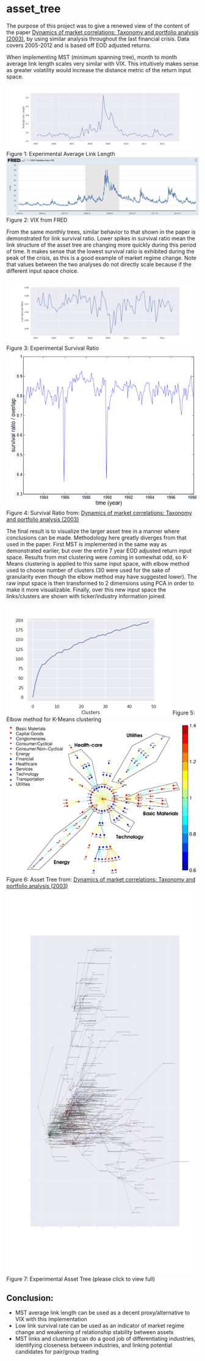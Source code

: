 # asset_tree

The purpose of this project was to give a renewed view of the content of the paper [Dynamics of market correlations: Taxonomy and portfolio analysis (2003)](https://arxiv.org/abs/cond-mat/0302546), by using similar analysis throughout the last financial crisis. Data covers 2005-2012 and is based off EOD adjusted returns.

When implementing MST (minimum spanning tree), month to month average link length scales very similar with VIX. This intuitively makes sense as greater volatility would increase the distance metric of the return input space.

![alt text](https://github.com/kark23/asset_tree/blob/master/figs/link_l.png?raw=true)
    Figure 1: Experimental Average Link Length
![alt text](https://github.com/kark23/asset_tree/blob/master/figs/vix.PNG?raw=true)
    Figure 2: VIX from FRED

From the same monthly trees, similar behavior to that shown in the paper is demonstrated for link survival ratio. Lower spikes in survival ratio mean the link structure of the asset tree are changing more quickly during this period of time. It makes sense that the lowest survival ratio is exhibited during the peak of the crisis, as this is a good example of market regime change. Note that values between the two analyses do not directly scale because if the different input space choice.

![alt text](https://github.com/kark23/asset_tree/blob/master/figs/surv.png?raw=true)
    Figure 3: Experimental Survival Ratio
![alt text](https://github.com/kark23/asset_tree/blob/master/figs/surv_ratio.PNG?raw=true)
    Figure 4: Survival Ratio from: [Dynamics of market correlations: Taxonomy and portfolio analysis (2003)](https://arxiv.org/abs/cond-mat/0302546)

The final result is to visualize the larger asset tree in a manner where conclusions can be made. Methodology here greatly diverges from that used in the paper. First MST is implemented in the same way as demonstrated earlier, but over the entire 7 year EOD adjusted return input space. Results from mst clustering were coming in somewhat odd, so K-Means clustering is applied to this same input space, with elbow method used to choose number of clusters (30 were used for the sake of granularity even though the elbow method may have suggested lower). The raw input space is then transformed to 2 dimensions using PCA in order to make it more visualizable. Finally, over this new input space the links/clusters are shown with ticker/industry information joined.

![alt text](https://github.com/kark23/asset_tree/blob/master/figs/elbow.png?raw=true)
    Figure 5: Elbow method for K-Means clustering
![alt text](https://github.com/kark23/asset_tree/blob/master/figs/topology_tree.PNG?raw=true)
    Figure 6: Asset Tree from: [Dynamics of market correlations: Taxonomy and portfolio analysis (2003)](https://arxiv.org/abs/cond-mat/0302546)
![alt text](https://github.com/kark23/asset_tree/blob/master/figs/full_tree.png?raw=true)
    Figure 7: Experimental Asset Tree (please click to view full)

## Conclusion:
* MST average link length can be used as a decent proxy/alternative to VIX with this implementation
* Low link survival rate can be used as an indicator of market regime change and weakening of relationship stability between assets
* MST links and clustering can do a good job of differentiating industries, identifying closeness between industries, and linking potential candidates for pair/group trading
